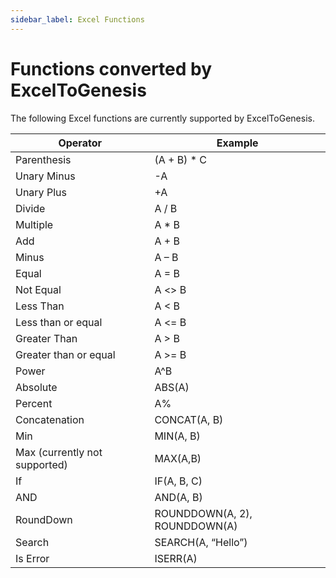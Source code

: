 ```yaml
---
sidebar_label: Excel Functions
---
```


# Functions converted by ExcelToGenesis

The following Excel functions are currently supported by ExcelToGenesis.

| Operator | Example |
| -------- | --------- |
| Parenthesis | (A + B) * C |
| Unary Minus | -A |
| Unary Plus | +A |
| Divide | A / B |
| Multiple | A * B |
| Add | A + B |
| Minus | A – B |
| Equal | A = B |
| Not Equal | A <\> B |
| Less Than | A < B |
| Less than or equal | A <= B |
| Greater Than | A > B |
| Greater than or equal | A >= B |
| Power | A^B |
| Absolute | ABS(A) |
| Percent | A% |
| Concatenation | CONCAT(A, B) |
| Min | MIN(A, B) |
| Max (currently not supported) | MAX(A,B) |
| If | IF(A, B, C) |
| AND | AND(A, B) |
| RoundDown | ROUNDDOWN(A, 2), ROUNDDOWN(A) |
| Search | SEARCH(A, “Hello”) |
| Is Error | ISERR(A) |



